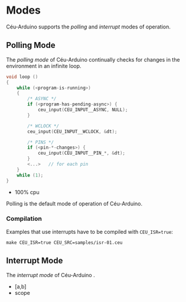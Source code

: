 Modes
=====

Céu-Arduino supports the *polling* and *interrupt* modes of operation.

Polling Mode
------------

The *polling mode* of Céu-Arduino continually checks for changes in the
environment in an infinite loop.

```c
void loop ()
{
    while (<program-is-running>)
    {
        /* ASYNC */
        if (<program-has-pending-async>) {
            ceu_input(CEU_INPUT__ASYNC, NULL);
        }

        /* WCLOCK */
        ceu_input(CEU_INPUT__WCLOCK, &dt);

        /* PINS */
        if (<pin-*-changes>) {
            ceu_input(CEU_INPUT__PIN_*, &dt);
        }
        <...>   // for each pin
    }
    while (1);
}
```

- 100% cpu


Polling is the default mode of operation of Céu-Arduino.

### Compilation

Examples that use interrupts have to be compiled with `CEU_ISR=true`:

```
make CEU_ISR=true CEU_SRC=samples/isr-01.ceu
```

Interrupt Mode
--------------

The *interrupt mode* of Céu-Arduino .

- [a,b]
- scope

